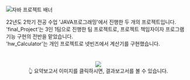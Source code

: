 <img src="https://lh3.googleusercontent.com/u/1/drive-viewer/AAOQEOTaQE6bdTb7c5tFWia6OpiPAkb2Fm0v309DOK00qw_layXaR37HmiHsU-ldYZj3hPIjOm_ad_mnYCFggUkK4KUeX5C1=w960-h936" alt="자바 프로젝트 배너"></img>

<div>
      22년도 2학기 전공 수업 'JAVA프로그래밍'에서 진행한 두 개의 프로젝트입니다.<br>
      'final_Project'는 3인 1팀으로 진행한 팀 프로젝트로, 프로젝트 책임자이자 프로그램 기능 구현의 전반을 맡았습니다.<br>
      'hw_Calculator'는 개인 프로젝트로 넷빈즈에서 계산기를 구현했습니다.<br>
</div>

<div align="center">
  <h1></h1>
  <a href="https://drive.google.com/file/d/1eyD4g4Kt1a8Hwr1YSwnuVDCtZ_-1u5uT/view">
      <img src="https://lh3.googleusercontent.com/u/1/drive-viewer/AAOQEOTEFxg4v4GIHrPW9d5wtTUBGTbSO8NrXs5wseWPJxezW0sT2BuI45UpYX7KVdHzO0rc2sBljyS8NXVr9zBCkhydZqieAg=w1920-h969"></img></a><br>
  👆 요약보고서 이미지를 클릭하시면, 결과보고서를 볼 수 있습니다.
  <h1></h1>
</div>
